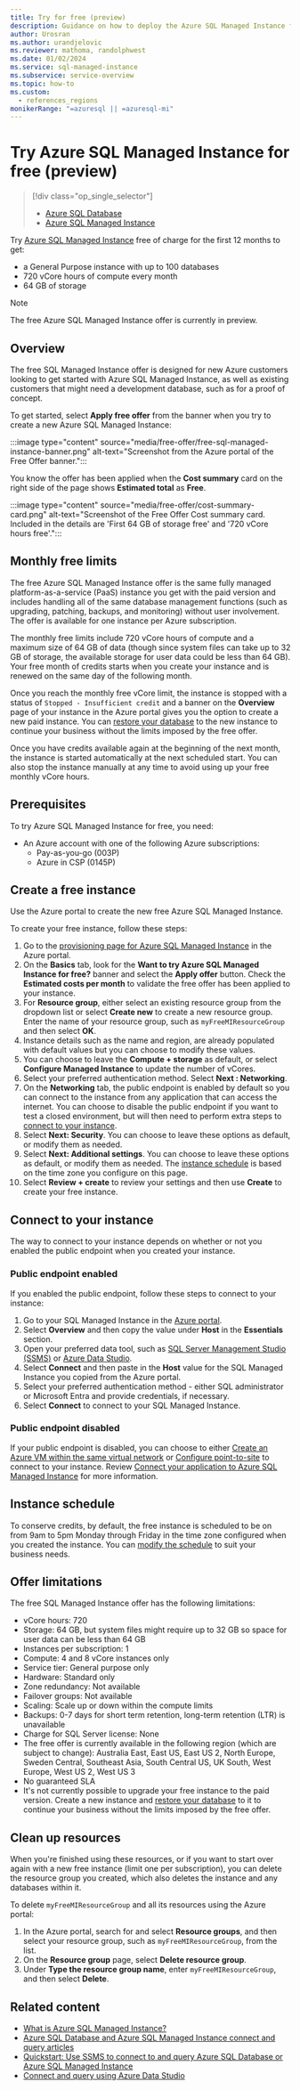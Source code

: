 ```yaml
---
title: Try for free (preview)
description: Guidance on how to deploy the Azure SQL Managed Instance free offer.
author: Urosran
ms.author: urandjelovic
ms.reviewer: mathoma, randolphwest
ms.date: 01/02/2024
ms.service: sql-managed-instance
ms.subservice: service-overview
ms.topic: how-to
ms.custom:
  - references_regions
monikerRange: "=azuresql || =azuresql-mi"
---
```

# Try Azure SQL Managed Instance for free (preview)

> [!div class="op_single_selector"]
> - [Azure SQL Database](../database/free-offer.md?view=azuresql&preserve-view=true)
> - [Azure SQL Managed Instance](free-offer.md?view=azuresql&preserve-view=true)

Try [Azure SQL Managed Instance](sql-managed-instance-paas-overview.md) free of charge for the first 12 months to get:

- a General Purpose instance with up to 100 databases
- 720 vCore hours of compute every month
- 64 GB of storage

> [!NOTE]  
> The free Azure SQL Managed Instance offer is currently in preview.

## Overview

The free SQL Managed Instance offer is designed for new Azure customers looking to get started with Azure SQL Managed Instance, as well as existing customers that might need a development database, such as for a proof of concept.

To get started, select **Apply free offer** from the banner when you try to create a new Azure SQL Managed Instance:

:::image type="content" source="media/free-offer/free-sql-managed-instance-banner.png" alt-text="Screenshot from the Azure portal of the Free Offer banner.":::

You know the offer has been applied when the **Cost summary** card on the right side of the page shows **Estimated total** as **Free**.

:::image type="content" source="media/free-offer/cost-summary-card.png" alt-text="Screenshot of the Free Offer Cost summary card. Included in the details are 'First 64 GB of storage free' and '720 vCore hours free'.":::

## Monthly free limits

The free Azure SQL Managed Instance offer is the same fully managed platform-as-a-service (PaaS) instance you get with the paid version and includes handling all of the same database management functions (such as upgrading, patching, backups, and monitoring) without user involvement. The offer is available for one instance per Azure subscription.

The monthly free limits include 720 vCore hours of compute and a maximum size of 64 GB of data (though since system files can take up to 32 GB of storage, the available storage for user data could be less than 64 GB). Your free month of credits starts when you create your instance and is renewed on the same day of the following month.

Once you reach the monthly free vCore limit, the instance is stopped with a status of `Stopped - Insufficient credit` and a banner on the **Overview** page of your instance in the Azure portal gives you the option to create a new paid instance. You can [restore your database](point-in-time-restore.md?#restore-an-existing-database) to the new instance to continue your business without the limits imposed by the free offer.

Once you have credits available again at the beginning of the next month, the instance is started automatically at the next scheduled start. You can also stop the instance manually at any time to avoid using up your free monthly vCore hours.

## Prerequisites

To try Azure SQL Managed Instance for free, you need:

- An Azure account with one of the following Azure subscriptions:
  - Pay-as-you-go (003P)
  - Azure in CSP (0145P)

## Create a free instance

Use the Azure portal to create the new free Azure SQL Managed Instance.

To create your free instance, follow these steps:

1. Go to the [provisioning page for Azure SQL Managed Instance](https://portal.azure.com/#create/Microsoft.SQLManagedInstance) in the Azure portal.
1. On the **Basics** tab, look for the **Want to try Azure SQL Managed Instance for free?** banner and select the **Apply offer** button. Check the **Estimated costs per month** to validate the free offer has been applied to your instance.
1. For **Resource group**, either select an existing resource group from the dropdown list or select **Create new** to create a new resource group. Enter the name of your resource group, such as `myFreeMIResourceGroup` and then select **OK**.
1. Instance details such as the name and region, are already populated with default values but you can choose to modify these values.
1. You can choose to leave the **Compute + storage** as default, or select **Configure Managed Instance** to update the number of vCores.
1. Select your preferred authentication method. Select **Next : Networking**.
1. On the **Networking** tab, the public endpoint is enabled by default so you can connect to the instance from any application that can access the internet. You can choose to disable the public endpoint if you want to test a closed environment, but will then need to perform extra steps to [connect to your instance](#connect-to-your-instance).
1. Select **Next: Security**. You can choose to leave these options as default, or modify them as needed.
1. Select **Next: Additional settings**. You can choose to leave these options as default, or modify them as needed. The [instance schedule](#instance-schedule) is based on the time zone you configure on this page.
1. Select **Review + create** to review your settings and then use **Create** to create your free instance.

## Connect to your instance

The way to connect to your instance depends on whether or not you enabled the public endpoint when you created your instance.

### Public endpoint enabled

If you enabled the public endpoint, follow these steps to connect to your instance:

1. Go to your SQL Managed Instance in the [Azure portal](https://portal.azure.com).
1. Select **Overview** and then copy the value under **Host** in the **Essentials** section.
1. Open your preferred data tool, such as [SQL Server Management Studio (SSMS)](/sql/ssms/download-sql-server-management-studio-ssms) or [Azure Data Studio](/azure-data-studio/download-azure-data-studio).
1. Select **Connect** and then paste in the **Host** value for the SQL Managed Instance you copied from the Azure portal.
1. Select your preferred authentication method - either SQL administrator or Microsoft Entra and provide credentials, if necessary.
1. Select **Connect** to connect to your SQL Managed Instance.

### Public endpoint disabled

If your public endpoint is disabled, you can choose to either [Create an Azure VM within the same virtual network](connect-vm-instance-configure.md) or [Configure point-to-site](point-to-site-p2s-configure.md) to connect to your instance. Review [Connect your application to Azure SQL Managed Instance](connect-application-instance.md) for more information.

## Instance schedule

To conserve credits, by default, the free instance is scheduled to be on from 9am to 5pm Monday through Friday in the time zone configured when you created the instance. You can [modify the schedule](instance-stop-start-how-to.md) to suit your business needs.

## Offer limitations

The free SQL Managed Instance offer has the following limitations:

- vCore hours: 720
- Storage: 64 GB, but system files might require up to 32 GB so space for user data can be less than 64 GB
- Instances per subscription: 1
- Compute: 4 and 8 vCore instances only
- Service tier: General purpose only
- Hardware: Standard only
- Zone redundancy: Not available
- Failover groups: Not available
- Scaling: Scale up or down within the compute limits
- Backups: 0-7 days for short term retention, long-term retention (LTR) is unavailable
- Charge for SQL Server license: None
- The free offer is currently available in the following region (which are subject to change): Australia East, East US, East US 2, North Europe, Sweden Central, Southeast Asia, South Central US, UK South, West Europe, West US 2, West US 3
- No guaranteed SLA
- It's not currently possible to upgrade your free instance to the paid version. Create a new instance and [restore your database](point-in-time-restore.md?#restore-an-existing-database) to it to continue your business without the limits imposed by the free offer.

## Clean up resources

When you're finished using these resources, or if you want to start over again with a new free instance (limit one per subscription), you can delete the resource group you created, which also deletes the instance and any databases within it.

To delete `myFreeMIResourceGroup` and all its resources using the Azure portal:

1. In the Azure portal, search for and select **Resource groups**, and then select your resource group, such as `myFreeMIResourceGroup`, from the list.
1. On the **Resource group** page, select **Delete resource group**.
1. Under **Type the resource group name**, enter `myFreeMIResourceGroup`, and then select **Delete**.

## Related content

- [What is Azure SQL Managed Instance?](sql-managed-instance-paas-overview.md)
- [Azure SQL Database and Azure SQL Managed Instance connect and query articles](../database/connect-query-content-reference-guide.md)
- [Quickstart: Use SSMS to connect to and query Azure SQL Database or Azure SQL Managed Instance](../database/connect-query-ssms.md)
- [Connect and query using Azure Data Studio](/sql/azure-data-studio/quickstart-sql-database)
